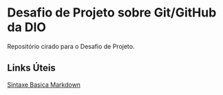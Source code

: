 # Desafio de Projeto sobre Git/GitHub da DIO
Repositório cirado para o Desafio de Projeto.

## Links Úteis
[Sintaxe Basica Markdown](https://www.markdownguide.org/basic-syntax/)
